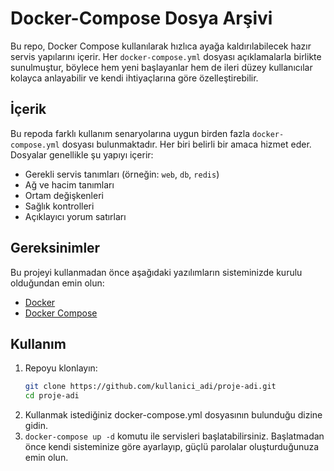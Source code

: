 # Docker-Compose Dosya Arşivi

Bu repo, Docker Compose kullanılarak hızlıca ayağa kaldırılabilecek hazır servis yapılarını içerir. Her `docker-compose.yml` dosyası açıklamalarla birlikte sunulmuştur, böylece hem yeni başlayanlar hem de ileri düzey kullanıcılar kolayca anlayabilir ve kendi ihtiyaçlarına göre özelleştirebilir.

## İçerik

Bu repoda farklı kullanım senaryolarına uygun birden fazla `docker-compose.yml` dosyası bulunmaktadır. Her biri belirli bir amaca hizmet eder. Dosyalar genellikle şu yapıyı içerir:

- Gerekli servis tanımları (örneğin: `web`, `db`, `redis`)
- Ağ ve hacim tanımları
- Ortam değişkenleri
- Sağlık kontrolleri
- Açıklayıcı yorum satırları

## Gereksinimler

Bu projeyi kullanmadan önce aşağıdaki yazılımların sisteminizde kurulu olduğundan emin olun:

- [Docker](https://www.docker.com/)
- [Docker Compose](https://docs.docker.com/compose/)

## Kullanım

1. Repoyu klonlayın:
   ```bash
   git clone https://github.com/kullanici_adi/proje-adi.git
   cd proje-adi
   ```
2. Kullanmak istediğiniz docker-compose.yml dosyasının bulunduğu dizine gidin.
3. `docker-compose up -d` komutu ile servisleri başlatabilirsiniz. Başlatmadan önce kendi sisteminize göre ayarlayıp, güçlü parolalar oluşturduğunuza emin olun. 
